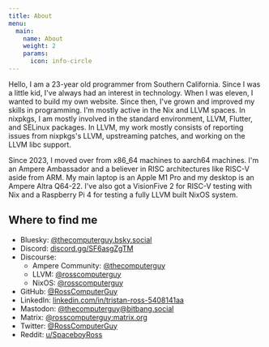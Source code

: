 ```yaml
---
title: About
menu:
  main:
    name: About
    weight: 2
    params:
      icon: info-circle
---
```


Hello, I am a 23-year old programmer from Southern California. Since I was a little kid,
I've always had an interest in technology. When I was eleven, I wanted to build my own website.
Since then, I've grown and improved my skills in programming. I'm mostly active in the Nix and LLVM
spaces. In nixpkgs, I am mostly involved in the standard environment, LLVM, Flutter, and SELinux packages.
In LLVM, my work mostly consists of reporting issues from nixpkgs's LLVM, upstreaming patches, and working
on the LLVM libc support.

Since 2023, I moved over from x86_64 machines to aarch64 machines. I'm an Ampere Ambassador and a
believer in RISC architectures like RISC-V aside from ARM. My main laptop is an Apple M1 Pro and my
desktop is an Ampere Altra Q64-22. I've also got a VisionFive 2 for RISC-V testing with Nix and a
Raspberry Pi 4 for testing a fully LLVM built NixOS system.

## Where to find me

- Bluesky: [@thecomputerguy.bsky.social](https://bsky.app/profile/thecomputerguy.bsky.social)
- Discord: [discord.gg/SF6asgZgTM](https://discord.com/invite/SF6asgZgTM)
- Discourse:
  - Ampere Community: [@thecomputerguy](https://community.amperecomputing.com/u/thecomputerguy/summary)
  - LLVM: [@rosscomputerguy](https://discourse.llvm.org/u/rosscomputerguy/summary)
  - NixOS: [@rosscomputerguy](https://discourse.nixos.org/u/rosscomputerguy/summary)
- GitHub: [@RossComputerGuy](https://github.com/RossComputerGuy)
- LinkedIn: [linkedin.com/in/tristan-ross-5408141aa](https://www.linkedin.com/in/tristan-ross-5408141aa/)
- Mastodon: [@thecomputerguy@bitbang.social](https://bitbang.social/@thecomputerguy)
- Matrix: [@rosscomputerguy:matrix.org](https://matrix.to/#/@rosscomputerguy:matrix.org)
- Twitter: [@RossComputerGuy](https://twitter.com/RossComputerGuy)
- Reddit: [u/SpaceboyRoss](https://reddit.com/u/SpaceboyRoss)
